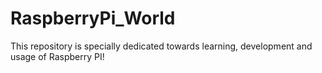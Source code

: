 # RaspberryPi_World
This repository is specially dedicated towards learning, development and usage of Raspberry PI!
